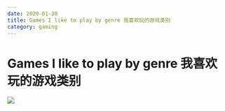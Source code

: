 ```yaml
---
date: 2020-01-30
title: Games I like to play by genre 我喜欢玩的游戏类别
category: gaming
---
```

# Games I like to play by genre 我喜欢玩的游戏类别

![](https://goooooouwa.oss-cn-beijing.aliyuncs.com/img/w36qkqd.png)
